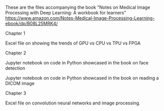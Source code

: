 These are the files accompanying the book "Notes on Medical Image Processing with Deep Learning: A workbook for learners" 
https://www.amazon.com/Notes-Medical-Image-Processing-Learning-ebook/dp/B08L25MRK4/

Chapter 1

Excel file on showing the trends of GPU vs CPU vs TPU vs FPGA

Chapter 2

Jupyter notebook on code in Python showcased in the book on face detection

Jupyter notebook on code in Python showcased in the book on reading a DICOM image

Chapter 3

Excel file on convolution neural networks and image processing.
